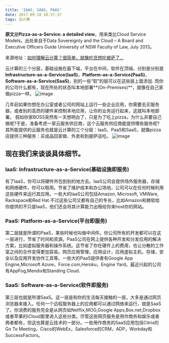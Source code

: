 ```yaml
---
title: 'IAAS, SAAS, PAAS'
date: 2017-09-18 10:37:37
tags: 云计算
---
```




**原文**是**Pizza‐as‐a‐Service: a detailed view**，用来类比Cloud Service Models。出处来自于Data Sovereignty and the Cloud – A Board and Executive Officers Guide University of NSW Faculty of Law, July 2013。

来源地址：[如何理解云计算？很简单，就像吃货想吃披萨了...](http://www.chinacloud.cn/show.aspx?id=19758&cid=18)



云计算的三个分层，基础设施在最下端，平台在中间，软件在顶端，分别是分别是**Infrastructure-as-a-Service(IaaS)**，**Platform-as-a-Service(PaaS)**，**Software-as-a-Service(SaaS)**，别的一些“软”的层可以在这些层上面添加. 
而你的公司什么都有，现在所处的状态叫本地部署**(On-Premises)**，就像在自己家做pizza一样。 
![image](http://maikoushuo.oss-cn-beijing.aliyuncs.com/%E4%BA%91%E8%AE%A1%E7%AE%97.png)

几年前如果你想在办公室或者公司的网站上运行一些企业应用，你需要去买服务器，或者别的高昂的硬件来控制本地应用，让你的业务运行起来，这就叫本地部署。
假如你家BOSS突然有一天想明白了，只是为了吃上pizza，为什么非要自己做呢?于是，准备考虑一家云服务供应商，这个云服务供应商能提供哪些服务呢?其所能提供的云服务也就是云计算的三个分层：IaaS、PaaS和SaaS，就像pizza店提供三种服务：买成品回家做、外卖和到披萨店吃。
![image](http://maikoushuo.oss-cn-beijing.aliyuncs.com/%E4%BA%91%E8%AE%A1%E7%AE%971.png)



## 现在我们来谈谈具体细节。

### IaaS: Infrastructure-as-a-Service(基础设施即服务)

有了IaaS，你可以将硬件外包到别的地方去。IaaS公司会提供场外服务器，存储和网络硬件，你可以租用。节省了维护成本和办公场地，公司可以在任何时候利用这些硬件来运行其应用。一些大的IaaS公司包括Amazon, Microsoft, VMWare, Rackspace和Red Hat.不过这些公司又都有自己的专长，比如Amazon和微软给你提供的不只是IaaS，他们还会将其计算能力出租给你来host你的网站。

### PaaS: Platform-as-a-Service(平台即服务)

第二层就是所谓的PaaS，某些时候也叫做中间件。你公司所有的开发都可以在这一层进行，节省了时间和资源。PaaS公司在网上提供各种开发和分发应用的解决方案，比如虚拟服务器和操作系统。这节省了你在硬件上的费用，也让分散的工作室之间的合作变得更加容易。网页应用管理，应用设计，应用虚拟主机，存储，安全以及应用开发协作工具等。一些大的PaaS提供者有Google App Engine,Microsoft Azure，Force.com,Heroku，Engine Yard。最近兴起的公司有AppFog,Mendix和Standing Cloud.

### SaaS: Software-as-a-Service(软件即服务)

第三层也就是所谓SaaS。这一层是和你的生活每天接触的一层，大多是通过网页浏览器来接入。任何一个远程服务器上的应用都可以通过网络来运行，就是SaaS了。你消费的服务完全是从网页如Netflix,MOG,Google Apps,Box.net,Dropbox或者苹果的iCloud那里进入这些分类。尽管这些网页服务是用作商务和娱乐或者两者都有，但这也算是云技术的一部分。一些用作商务的SaaS应用包括Citrix的Go To Meeting，Cisco的WebEx，Salesforce的CRM，ADP，Workday和SuccessFactors。